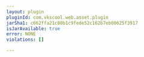 ```yaml
---
layout: plugin
pluginId: com.vkscool.web.asset.plugin
jarSha1: c662ffa21c80b1c9fede52c162b7eb00625f3917
isJarAvailable: true
error: NONE
violations: []

---
```

